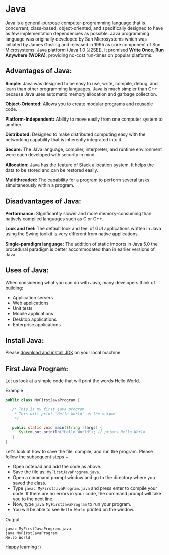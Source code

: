 # Java

Java is a general-purpose computer-programming language that is concurrent, class-based, object-oriented, and specifically designed to have as few implementation dependencies as possible. Java programming language was originally developed by Sun Microsystems which was initiated by James Gosling and released in 1995 as core component of Sun Microsystems' Java platform (Java 1.0 [J2SE]). It promised **Write Once, Run Anywhere (WORA)**, providing no-cost run-times on popular platforms.

## Advantages of Java:

**Simple:** Java was designed to be easy to use, write, compile, debug, and learn than other programming languages. Java is much simpler than C++ because Java uses automatic memory allocation and garbage collection.

**Object-Oriented:** Allows you to create modular programs and reusable code.

**Platform-Independent:** Ability to move easily from one computer system to another.

**Distributed:** Designed to make distributed computing easy with the networking capability that is inherently integrated into it.

**Secure:** The Java language, compiler, interpreter, and runtime environment were each developed with security in mind.

**Allocation:** Java has the feature of Stack allocation system. It helps the data to be stored and can be restored easily.

**Multithreaded:** The capability for a program to perform several tasks simultaneously within a program.

## Disadvantages of Java:

**Performance:** SIgnificantly slower and more memory-consuming than natively compiled languages such as C or C++.

**Look and feel:** The default look and feel of GUI applications written in Java using the Swing toolkit is very different from native applications.

**Single-paradigm language:** The addition of static imports in Java 5.0 the procedural paradigm is better accommodated than in earlier versions of Java.

## Uses of Java:

When considering what you can do with Java, many developers think of building:

- Application servers
- Web applications
- Unit tests
- Mobile applications
- Desktop applications
- Enterprise applications

## Install Java:

Please <a href="https://www.oracle.com/technetwork/java/javase/downloads/jdk8-downloads-2133151.html">download and install JDK</a> on your local machine.

## First Java Program:

Let us look at a simple code that will print the words Hello World.

Example

```java
public class MyFirstJavaProgram {

   /* This is my first java program.
    * This will print 'Hello World' as the output
    */

   public static void main(String []args) {
      System.out.println("Hello World"); // prints Hello World
   }
}
```

Let's look at how to save the file, compile, and run the program. Please follow the subsequent steps −

- Open notepad and add the code as above.
- Save the file as: `MyFirstJavaProgram.java`.
- Open a command prompt window and go to the directory where you saved the class.
- Type `javac MyFirstJavaProgram.java` and press enter to compile your code. If there are no errors in your code, the command prompt will take you to the next line.
- Now, type `java MyFirstJavaProgram` to run your program.
- You will be able to see `Hello World` printed on the window.

Output

```
javac MyFirstJavaProgram.java
java MyFirstJavaProgram 
Hello World
```

Happy learning :)